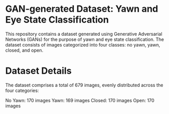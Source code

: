 # GAN-generated Dataset: Yawn and Eye State Classification
This repository contains a dataset generated using Generative Adversarial Networks (GANs) for the purpose of yawn and eye state classification. The dataset consists of images categorized into four classes: no yawn, yawn, closed, and open.

# Dataset Details
The dataset comprises a total of 679 images, evenly distributed across the four categories:

No Yawn: 170 images
Yawn: 169 images
Closed: 170 images
Open: 170 images
